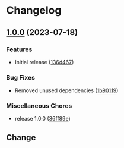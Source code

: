 # Changelog

## [1.0.0](https://github.com/opencaves/opencaves-app/compare/v1.0.0...v1.0.0) (2023-07-18)


### Features

* Initial release ([136d467](https://github.com/opencaves/opencaves-app/commit/136d467d972d40b87287f3820b5769eeedbf0450))


### Bug Fixes

* Removed unused dependencies ([1b90119](https://github.com/opencaves/opencaves-app/commit/1b9011912df89e994f3553e22bbec3fb83c9f982))


### Miscellaneous Chores

* release 1.0.0 ([36ff89e](https://github.com/opencaves/opencaves-app/commit/36ff89ecb214d7dbb144da7c5084d7ecc7b9f364))

## Change
